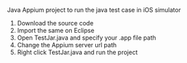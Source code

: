 Java Appium project to run the java test case in iOS simulator

1. Download the source code
2. Import the same on Eclipse 
3. Open TestJar.java and specify your .app file path
4. Change the Appium server url path
3. Right click TestJar.java and run the project
